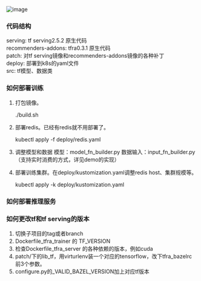 ![image](https://github.com/tencentmusic/cube-studio/blob/tfra-dev/install/kubernetes/tmeps/docs/tmpps%E6%9E%B6%E6%9E%84%E5%9B%BE.png)

### 代码结构

serving: tf serving2.5.2 原生代码  
recommenders-addons: tfra0.3.1 原生代码  
patch: 对tf serving镜像和recommenders-addons镜像的各种补丁  
deploy: 部署到k8s的yaml文件  
src: tf模型、数据类  

### 如何部署训练

1. 打包镜像。
    
    ./build.sh    
    
2. 部署redis。已经有redis就不用部署了。  

    kubectl apply -f deploy/redis.yaml
    
3. 调整模型和数据
    模型：model_fn_builder.py
    数据输入：input_fn_builder.py（支持实时消费的方式，详见demo的实现）

3. 部署训练集群。在deploy/kustomization.yaml调整redis host、集群规模等。

    kubectl apply -k deploy/kustomization.yaml

### 如何部署推理服务


### 如何更改tf和tf serving的版本

1. 切换子项目的tag或者branch  
2. Dockerfile_tfra_trainer 的 TF_VERSION  
3. 检查Dockerfile_tfra_server 的各种依赖的版本，例如cuda  
4. patch/下的lib_tf，用virturlenv装一个对应的tensorflow，改下tfra_bazelrc前3个参数。  
5. configure.py的_VALID_BAZEL_VERSION加上对应tf版本  
